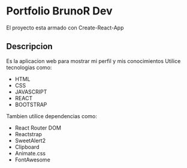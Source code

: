 # Portfolio BrunoR Dev

El proyecto esta armado con Create-React-App

## Descripcion

Es la aplicacion web para mostrar mi perfil y mis conocimientos
Utilice tecnologias como:

- HTML
- CSS
- JAVASCRIPT
- REACT
- BOOTSTRAP

Tambien utilice dependencias como:

- React Router DOM
- Reactstrap
- SweetAlert2
- Clipboard
- Animate.css
- FontAwesome
